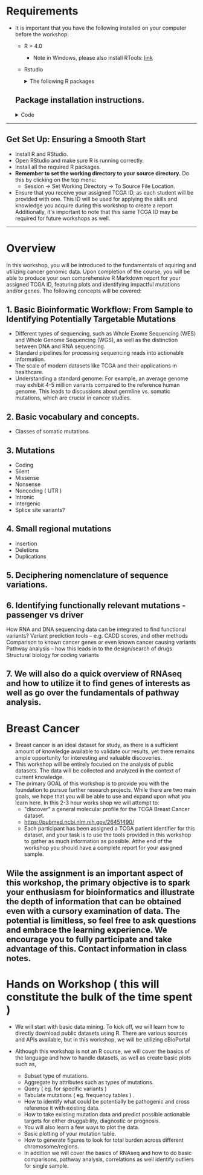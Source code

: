 # Requirements
  * It is important that you have the following installed on your computer before the workshop:
    * R > 4.0 
      + Note in Windows, please also install RTools: <a href="https://cran.r-project.org/bin/windows/Rtools/">link</a>
    * Rstudio
      <details>
        <summary>The following R packages </summary>
        
        ### Bioinformatics and Genomics
        1. **cBioPortalData** ~cgdsr~: An API interface to the Cancer Genomics Data Server (CGDS) which provides functions for accessing and retrieving data from the CGDS.
        2. **clusterProfiler**: Statistical analysis and visualization of functional profiles for genes and gene clusters.
        3. **DOSE**: package for Disease Ontology Semantic and Enrichment analysis.
        4. **org.Hs.eg.db**: Genome wide annotation for Human, primarily based on mapping using Entrez Gene identifiers.
        
        ### Data Visualization
        1. **ggplot2**: creating graphics, based on The Grammar of Graphics.
        2. **VennDiagram**: Generates Venn and Euler plots.
        3. **gridExtra**: Provides functions to arrange multiple grid-based plots on a page.
        4. **ggrepel**: Provides geoms for ggplot2 to repel overlapping text labels.
        5. **ggpubr**: 'ggplot2' Based Publication Ready Plots.
        
        ### Data Manipulation and Analysis
        1. **dplyr**: Provides functions for the most common data manipulation.
        2. **reshape2**: Reshaping data.
        3. **DT**: Provides an interface to the JavaScript library DataTables to display R data as interactive HTML tables.
        
        ### Reporting and Documentation
        1. **knitr**: Provides a general-purpose tool for dynamic report generation in R using Literate Programming techniques.
        2. **kableExtra**: Provides complex tables with merged cells, and enhanced styles.

      </details>

    ## Package installation instructions.  
    <details> 
      <summary>Code</summary>
      
      ```
        
        if(!require(devtools)) { install.packages("devtools") }
        if(!require(BiocManager)) { install.packages("BiocManager") }

        # this version is now obsolete ( leaving here as reminder to always save local copies )  
        # devtools::install_github("cBioPortal/cgdsr")
        
        BiocManager::install(c( "cBioPortalData", "ggplot2", "knitr", "kableExtra", "dplyr", "VennDiagram", "reshape2", 
                              "gridExtra", "ggrepel", "DT", "ggpubr", 
                              "clusterProfiler", "DOSE", "org.Hs.eg.db"))
    ```
    </details>


---
## Get Set Up: Ensuring a Smooth Start

* Install R and RStudio.
* Open RStudio and make sure R is running correctly.
* Install all the required R packages.
* __Remember to set the working directory to your source directory.__ Do this by clicking on the top menu:
  + Session -> Set Working Directory -> To Source File Location.
* Ensure that you receive your assigned TCGA ID, as each student will be provided with one. This ID will be used for applying the skills and knowledge you acquire during this workshop to create a report. Additionally, it's important to note that this same TCGA ID may be required for future workshops as well. 

---

# Overview
In this workshop, you will be introduced to the fundamentals of aquiring and utilizing cancer genomic data. Upon completion of the course, you will be able to produce your own comprehensive R Markdown report for your assigned TCGA ID, featuring plots and identifying impactful mutations and/or genes. The following concepts will be covered: 

## 1. Basic Bioinformatic Workflow: From Sample to Identifying Potentially Targetable Mutations

* Different types of sequencing, such as Whole Exome Sequencing (WES) and Whole Genome Sequencing (WGS), as well as the distinction between DNA and RNA sequencing.
* Standard pipelines for processing sequencing reads into actionable information.
* The scale of modern datasets like TCGA and their applications in healthcare.
* Understanding a standard genome: For example, an average genome may exhibit 4-5 million variants compared to the reference human genome. This leads to discussions about germline vs. somatic mutations, which are crucial in cancer studies.


## 2. Basic vocabulary and concepts. 

* Classes of somatic mutations

## 3. Mutations 
* Coding 
* Silent
* Missense
* Nonsense
* Noncoding ( UTR ) 
* Intronic
* Intergenic
* Splice site variants?

## 4. Small regional mutations

* Insertion
* Deletions
* Duplications

## 5. Deciphering nomenclature of sequence variations.

## 6. Identifying functionally relevant mutations - passenger vs driver
How RNA and DNA sequencing data can be integrated to find functional variants?
Variant prediction tools – e.g. CADD scores, and other methods
Comparison to known cancer genes or even known cancer causing variants
Pathway analysis – how this leads in to the design/search of drugs
Structural biology for coding variants

## 7. We will also do a quick overview of RNAseq and how to utilize it to find genes of interests as well as go over the fundamentals of pathway analysis. 

# Breast Cancer
  * Breast cancer is an ideal dataset for study, as there is a sufficient amount of knowledge available to validate our results, yet there remains ample opportunity for interesting and valuable discoveries.
  * This workshop will be entirely focused on the analysis of public datasets. The data will be collected and analyzed in the context of current knowledge.
  * The primary GOAL of this workshop is to provide you with the foundation to pursue further research projects. While there are two main goals, we hope that you will be able to use and expand upon what you learn here. In this 2-3 hour works shop we will attempt to: 
    + "discover" a general molecular profile for the TCGA Breast Cancer dataset.  
    + https://pubmed.ncbi.nlm.nih.gov/26451490/
    + Each participant has been assigned a TCGA patient identifier for this dataset, and your task is to use the tools provided in this workshop to gather as much information as possible. Atthe end of the workshop you should have a complete report for your assigned sample. 

## Wile the assignment is an important aspect of this workshop, the primary objective is to spark your enthusiasm for bioinformatics and illustrate the depth of information that can be obtained even with a cursory examination of data. The potential is limitless, so feel free to ask questions and embrace the learning experience. We encourage you to fully participate and take advantage of this. Contact information in class notes. 
  

# Hands on Workshop ( this will constitute the bulk of the time spent )

* We will start with basic data mining. To kick off, we will learn how to directly download public datasets using R. There are various sources and APIs available, but in this workshop, we will be utilizing cBioPortal
* Although this workshop is not an R course, we will cover the basics of the language and how to handle datasets, as well as create basic plots such as, 

    + Subset type of mutations.  
    + Aggregate by attributes such as types of mutations. 
    + Query ( eg. for specific variants ) 
    + Tabulate mutations ( eg. frequency tables ) . 
    + How to identify what could be potentially be pathogenic and cross reference it with existing data. 
    + How to take existing mutation data and predict possible actionable targets for either druggability, diagnostic or prognosis. 
    + You will also learn a few ways to plot the data. 
    + Basic plotting of your mutation table. 
    + How to generate figures to look for total burden across different chromosome/regions.
    + In addition we will cover the basics of RNAseq and how to do basic comparisons, pathway analysis, correlations as well identify outliers for single sample. 



